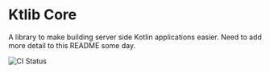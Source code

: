 # Ktlib Core

A library to make building server side Kotlin applications easier. Need to add
more detail to this README some day.

![CI Status](https://github.com/ktlib-org/core/actions/workflows/ci.yml/badge.svg)

